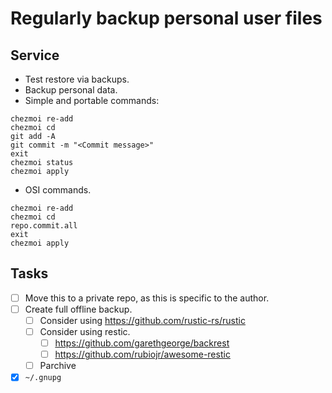 # Regularly backup personal user files
## Service
* Test restore via backups.
* Backup personal data.
* Simple and portable commands:
```
chezmoi re-add
chezmoi cd
git add -A
git commit -m "<Commit message>"
exit
chezmoi status
chezmoi apply
```
* OSI commands.
```
chezmoi re-add
chezmoi cd
repo.commit.all
exit
chezmoi apply
```
## Tasks
* [ ] Move this to a private repo, as this is specific to the author.
* [ ] Create full offline backup.
    * [ ] Consider using https://github.com/rustic-rs/rustic
    * [ ] Consider using restic.
        * [ ] https://github.com/garethgeorge/backrest
        * [ ] https://github.com/rubiojr/awesome-restic
    * [ ] Parchive 
* [x] `~/.gnupg`
